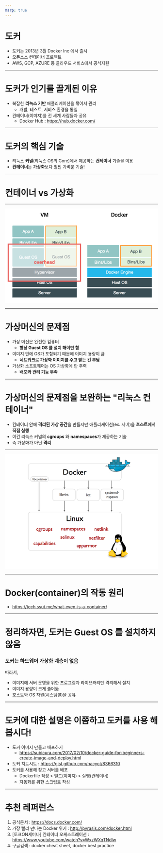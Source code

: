 ```yaml
---
marp: true
---
```

# 도커
  - 도커는 2013년 3월 Docker Inc 에서 출시
  - 오픈소스 컨테이너 프로젝트
  - AWS, GCP, AZURE 등 클라우드 서비스에서 공식지원
---
# 도커가 인기를 끌게된 이유
  - 복잡한 **리눅스 기반** 애플리케이션을 묶어서 관리
    - 개발, 테스트, 서비스 환경을 통일
  - 컨테이너(이미지)를 전 세계 사람들과 공유
    - Docker Hub : https://hub.docker.com/
---
# 도커의 핵심 기술
  - 리눅스 **커널**(리눅스 OS의 Core)에서 제공하는 **컨테이너** 기술을 이용
  - **컨테이너**는 **가상화**보다 훨씬 가벼운 기술!
---
# 컨테이너 vs 가상화
---

![](vm-vs-docker.png)

---
# 가상머신의 문제점
  - 가상 머신은 완전한 컴퓨터
    - **항상 Guest OS 를 설치 해야만 함**
  - 이미지 안에 OS가 포함되기 때문에 이미지 용량이 큼
    - **네트워크로 가상화 이미지를 주고 받는 건 부담**
  - 가상화 소프트웨어는 OS 가상화에 만 주력
    - **배포와 관리 기능 부족**
---
# 가상머신의 문제점을 보완하는 "리눅스 컨테이너"
  - 컨테이너 안에 **격리된 가상 공간**을 만들지만 애플리케이션(ex. 서버)을 **호스트에서 직접 실행**
  - 이건 리눅스 커널의 **cgroups** 와 **namespaces**가 제공하는 기술
  - 즉 가상화가 아닌 **격리** 
---

![](libcontainer.png)

---
# Docker(container)의 작동 원리
- https://tech.ssut.me/what-even-is-a-container/
---
# 정리하자면, 도커는 Guest OS 를 설치하지 않음
### 도커는 하드웨어 가상화 계층이 없음
따라서,
  - 이미지에 서버 운영을 위한 프로그램과 라이브러리만 격리해서 설치
  - 이미지 용량이 크게 줄어듦
  - 호스트와 OS 자원(시스템콜)을 공유
---
# 도커에 대한 설명은 이쯤하고 도커를 사용 해 봅시다!
  - 도커 이미지 만들고 배포하기
    - https://subicura.com/2017/02/10/docker-guide-for-beginners-create-image-and-deploy.html
  - 도커 치트시트 : https://gist.github.com/nacyot/8366310
  - 도커를 사용해 장고 서버를 배포
    - Dockerfile 작성 > 빌드(이미지) > 실행(컨테이너)
    - 자동화를 위한 스크립트 작성 
---
# 추천 레퍼런스
1. 공식문서 : https://docs.docker.com/ 
2. 가장 빨리 만나는 Docker 위키 : http://pyrasis.com/docker.html
3. [토크ON세미나] 컨테이너 오케스트레이션 : https://www.youtube.com/watch?v=WxzWXqTNdlw
4. 구글검색 : docker cheat sheet, docker best practice